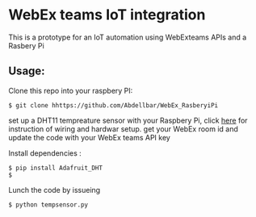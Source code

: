 # WebEx teams IoT integration
This is a prototype for an IoT automation using WebExteams APIs and a Rasbery Pi

## Usage:
Clone this repo into your raspbery PI:
```
$ git clone hhttps://github.com/Abdellbar/WebEx_RasberyiPi
```
set up a DHT11 tempreature sensor with your Raspbery Pi, click [here](https://www.raspberrypi-spy.co.uk/2017/09/dht11-temperature-and-humidity-sensor-raspberry-pi/) for instruction of wiring and hardwar setup.
get your WebEx room id and update the code with your WebEx teams API key

Install dependencies :
```
$ pip install Adafruit_DHT
$
```

Lunch the code by issueing 
```
$ python tempsensor.py
```